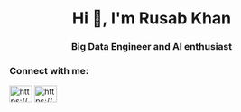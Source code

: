 <h1 align="center">Hi 👋, I'm Rusab Khan</h1>
<h3 align="center">Big Data Engineer and AI enthusiast</h3>

<h3 align="left">Connect with me:</h3>
<p align="left">
<a href="https://linkedin.com/in/https://www.linkedin.com/in/rusabkhan" target="blank"><img align="center" src="https://raw.githubusercontent.com/rahuldkjain/github-profile-readme-generator/master/src/images/icons/Social/linked-in-alt.svg" alt="https://www.linkedin.com/in/rusab-khan-97930215b/" height="30" width="40" /></a>
<a href="https://stackoverflow.com/users/17702178/digital-monk" target="blank"><img align="center" src="https://raw.githubusercontent.com/rahuldkjain/github-profile-readme-generator/master/src/images/icons/Social/stack-overflow.svg" alt="https://stackoverflow.com/users/17702178/digital-monk" height="30" width="40" /></a>
</p>

